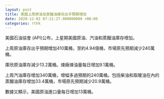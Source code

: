 ```yaml
---
layout: post
title: 美國上周原油及蒸餾油庫存出乎預期增加
date: 2020-12-02 07:21:27.000000000 +08:00
categories: rthk
---
```


美國石油協會 (API)公布，上星期美國原油、汽油和蒸餾油庫存增加。

上周原油庫存出乎預期增加410萬桶，至約4.94億桶，市場原先預期減少240萬桶。

庫欣原油庫存減少13.2萬桶。煉廠煉油量每日增加9.1萬桶。

上周汽油庫存增加340萬桶，增幅多過預期的240萬桶。包括柴油和取暖油在內的蒸餾油庫存增加33.4萬桶，市場原先預期減少20.9萬桶。

數據又顯示，美國原油進口量每日增加13萬桶。
